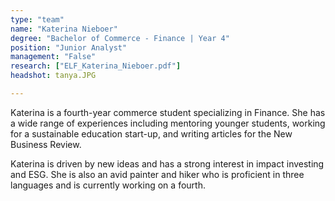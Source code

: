 ```yaml
---
type: "team"
name: "Katerina Nieboer"
degree: "Bachelor of Commerce - Finance | Year 4"
position: "Junior Analyst"
management: "False"
research: ["ELF_Katerina_Nieboer.pdf"]
headshot: tanya.JPG

---
```


Katerina is a fourth-year commerce student specializing in Finance. She has a wide range of experiences including mentoring younger students, working for a sustainable education start-up, and writing articles for the New Business Review.

Katerina is driven by new ideas and has a strong interest in impact investing and ESG. She is also an avid painter and hiker who is proficient in three languages and is currently working on a fourth.
